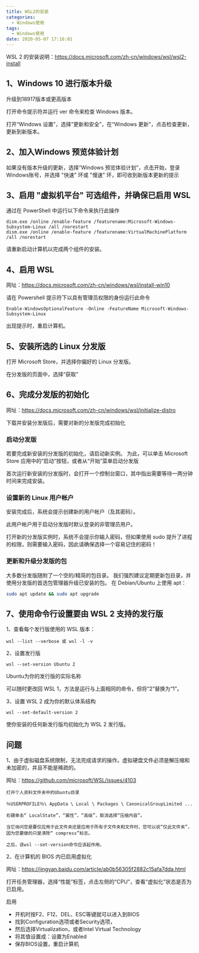 ```yaml
---
title: WSL2的安装
categories:
  - Windows使用
tags:
  - Windows使用
date: 2020-05-07 17:16:01
---
```



WSL 2 的安装说明：<https://docs.microsoft.com/zh-cn/windows/wsl/wsl2-install>

## 1、Windows 10 进行版本升级

升级到18917版本或更高版本

打开命令提示符并运行 ver 命令来检查 Windows 版本。

打开“Windows 设置”，选择“更新和安全”，在“Windows 更新”，点击检查更新，更新到新版本。

## 2、加入Windows 预览体验计划

如果没有版本升级的更新，选择“Windows 预览体验计划”，点击开始，登录Windows账号，并选择 "快速" 环或 "慢速" 环，即可收到新版本更新的提示

## 3、启用 "虚拟机平台" 可选组件，并确保已启用 WSL

通过在 PowerShell 中运行以下命令来执行此操作

```log
dism.exe /online /enable-feature /featurename:Microsoft-Windows-Subsystem-Linux /all /norestart
dism.exe /online /enable-feature /featurename:VirtualMachinePlatform /all /norestart
```

请重新启动计算机以完成两个组件的安装。

## 4、启用 WSL

网址：<https://docs.microsoft.com/zh-cn/windows/wsl/install-win10>

请在 Powershell 提示符下以具有管理员权限的身份运行此命令

```log
Enable-WindowsOptionalFeature -Online -FeatureName Microsoft-Windows-Subsystem-Linux
```

出现提示时，重启计算机。

## 5、安装所选的 Linux 分发版

打开 Microsoft Store，并选择你偏好的 Linux 分发版。

在分发版的页面中，选择“获取”

## 6、完成分发版的初始化

网址：<https://docs.microsoft.com/zh-cn/windows/wsl/initialize-distro>

下载并安装分发版后，需要对新的分发版完成初始化

### 启动分发版

若要完成新安装的分发版的初始化，请启动新实例。 为此，可以单击 Microsoft Store 应用中的“启动”按钮，或者从“开始”菜单启动分发版

首次运行新安装的分发版时，会打开一个控制台窗口，其中指出需要等待一两分钟时间来完成安装。

### 设置新的 Linux 用户帐户

安装完成后，系统会提示创建新的用户帐户（及其密码）。

此用户帐户用于启动分发版时默认登录的非管理员用户。

打开新的分发版实例时，系统不会提示你输入密码，但如果使用 sudo 提升了进程的权限，则需要输入密码，因此请确保选择一个容易记住的密码！

### 更新和升级分发版的包

大多数分发版随附了一个空的/精简的包目录。 我们强烈建议定期更新包目录，并使用分发版的首选包管理器升级已安装的包。 在 Debian/Ubuntu 上使用 apt：

```bash
sudo apt update && sudo apt upgrade
```

## 7、使用命令行设置要由 WSL 2 支持的发行版

1、查看每个发行版使用的 WSL 版本：

```log
wsl --list --verbose 或 wsl -l -v
```

2、设置发行版

```log
wsl --set-version Ubuntu 2
```

Ubuntu为你的发行版的实际名称

可以随时更改回 WSL 1，方法是运行与上面相同的命令，但将“2”替换为“1”。

3、设置 WSL 2 成为你的默认体系结构

```log
wsl --set-default-version 2
```

使你安装的任何新发行版均初始化为 WSL 2 发行版。

## 问题

1、由于虚拟磁盘系统限制，无法完成请求的操作。虚拟硬盘文件必须是解压缩和未加密的，并且不能是稀疏的。

网址：<https://github.com/microsoft/WSL/issues/4103>

```log
打开个人资料文件夹中的Ubuntu目录

％USERPROFILE％\ AppData \ Local \ Packages \ CanonicalGroupLimited ...

右键单击“ LocalState”，“属性”，“高级”，取消选择“压缩内容”。

当它询问您是要仅应用于此文件夹还是应用于所有子文件夹和文件时，您可以说“仅此文件夹”，因为您要做的只是清除“ compress”标志。

之后，该wsl --set-version命令应该起作用。
```

2、在计算机的 BIOS 内已启用虚拟化

网址：<https://jingyan.baidu.com/article/ab0b56305f2882c15afa7dda.html>

打开任务管理器，选择“性能”标签，点击左侧的“CPU”，查看“虚拟化”状态是否为已启用。

启用

- 开机时按F2、F12、DEL、ESC等键就可以进入到BIOS
- 找到Configuration选项或者Security选项，
- 然后选择Virtualization，或者Intel Virtual Technology
- 将其值设置成：设置为Enabled
- 保存BIOS设置，重启计算机
